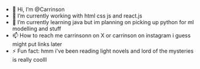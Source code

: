 - 👋 Hi, I’m @Carrinson
- 👀 I’m currently working with html css js and react.js
- 🌱 I’m currently learning java but im planning on picking up python for ml modelling and stuff
- 📫 How to reach me carrinsonn on X or carrinson on instagram i guess might put links later 
- ⚡ Fun fact: hmm i've been reading light novels and lord of the mysteries is really coolll

<!---
Carrinson/Carrinson is a ✨ special ✨ repository because its `README.md` (this file) appears on your GitHub profile.
You can click the Preview link to take a look at your changes.
--->

